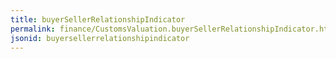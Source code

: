 ```yaml
---
title: buyerSellerRelationshipIndicator
permalink: finance/CustomsValuation.buyerSellerRelationshipIndicator.html
jsonid: buyersellerrelationshipindicator
---
```

